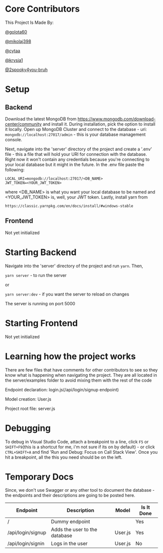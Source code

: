 # Core Contributors
This Project Is Made By:

[@golota60](https://github.com/golota60)

[@mikolaj398](https://github.com/mikolaj398)

[@cytaa](https://github.com/cytaa)

[@krysia1](https://github.com/krysia1)

[@2spooky4you-bruh](https://github.com/2spooky4you-bruh)

# Setup
## Backend
Download the latest MongoDB from https://www.mongodb.com/download-center/community and install it. During installation, pick the option to install it locally.
Open up MongoDB Cluster and connect to the database - uri: `mongodb://localhost:27017/admin` - this is your database management console.

Next, navigate into the 'server' directory of the project and create a '.env' file - this a file that will hold your URI for connection with the database. Right now it won't contain any credentials because you're connecting to your local database but it might in the future. In the .env file paste the following: 

```
LOCAL_URI=mongodb://localhost:27017/<DB_NAME>
JWT_TOKEN=<YOUR_JWT_TOKEN>
```

where <DB_NAME> is what you want your local database to be named and <YOUR_JWT_TOKEN> is, well, your JWT token. Lastly, install yarn from
```
https://classic.yarnpkg.com/en/docs/install/#windows-stable
```

## Frontend

Not yet initialized

# Starting Backend

Navigate into the 'server' directory of the project and run `yarn`. Then,

`yarn server` - to run the server

or

`yarn server:dev` -  if you want the server to reload on changes

The server is running on port 5000

# Starting Frontend

Not yet initialized

# Learning how the project works

There are few files that have comments for other contributors to see so they know what is happening when navigating the project. They are all located in the server/examples folder to avoid mixing them with the rest of the code

Endpoint declaration: login.js(/api/login/signup endpoint)

Model creation: User.js

Project root file: server.js

# Debugging

To debug in Visual Studio Code, attach a breakpoint to a line, click `F5` or `SHIFT+F9`(this is a shortcut for me, i'm not sure if its on by default) - or click `CTRL+SHIFT+A` and find 'Run and Debug: Focus on Call Stack View'. Once you hit a breakpoint, all the this you need should be on the left.


# Temporary Docs

Since, we don't use Swagger or any other tool to document the database - the endpoints and their descriptions are going to be posted here.

| Endpoint                 | Description                             | Model          | Is It Done |
| ------------------------ | --------------------------------------- | -------------- | ---------- |
| /                        | Dummy endpoint                          |                | Yes        |
| /api/login/signup        | Adds the user to the database           | User.js        | Yes        |
| /api/login/signin        | Logs in the user                        | User.js        | No         |
